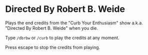 Directed By Robert B. Weide
===========================

Plays the end credits from the "Curb Your Enthusiasm" show a.k.a. "Directed By Robert B. Weide"  when you die.

Type `/dbrbw` or `/curb` to play the credits at any moment.

Press escape to stop the credits from playing.